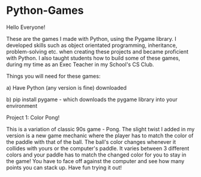 # Python-Games

Hello Everyone!

These are the games I made with Python, using the Pygame library. I developed skills such as object orientated programming, inheritance, problem-solving etc. when creating these projects and became proficient with Python. I also taught students how to build some of these games, during my time as an Exec Teacher in my School's CS Club.

Things you will need for these games:

a) Have Python (any version is fine) downloaded

b) pip install pygame - which downloads the pygame library into your environment

Project 1: Color Pong!

This is a variation of classic 90s game - Pong. The slight twist I added in my version is a new game mechanic where the player has to match the color of the paddle with that of the ball. The ball's color changes whenever it collides with yours or the computer's paddle. It varies between 3 different colors and your paddle has to match the changed color for you to stay in the game! You have to face off against the computer and see how many points you can stack up. Have fun trying it out!



